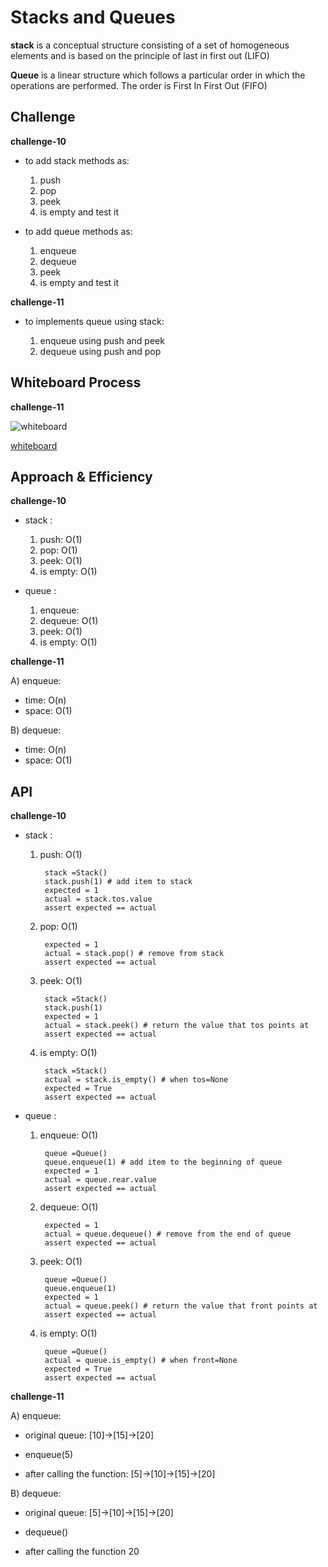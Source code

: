 # Stacks and Queues
**stack** is a conceptual structure consisting of a set of homogeneous elements and is based on the principle of last in first out (LIFO)

**Queue** is a linear structure which follows a particular order in which the operations are performed. The order is First In First Out (FIFO)

## Challenge

**challenge-10**

- to add stack methods as: 

    1. push
    2. pop
    3. peek
    4. is empty
    and test it

- to add queue methods as: 

    1. enqueue
    2. dequeue
    3. peek
    4. is empty
    and test it

**challenge-11**

- to implements queue using stack:

    1. enqueue using push and peek
    2. dequeue  using push and pop

## Whiteboard Process

**challenge-11**

![whiteboard]()

[whiteboard](https://wbd.ms/share/v2/aHR0cHM6Ly93aGl0ZWJvYXJkLm1pY3Jvc29mdC5jb20vYXBpL3YxLjAvd2hpdGVib2FyZHMvcmVkZWVtL2Q5MzE0N2Y3NjI2ZjQ4M2FhYTgxNjgwMjgzMjQ5NmU5X2M3MTQyNTMxLWRkNjgtNGE2Zi1iMDM2LTAzOWVjNTJkNmJkMV9hY2RjZDgwNC1mZWRkLTQyOGQtOWZjNC00YThhYmE4ZGViZGE=)

## Approach & Efficiency

**challenge-10**

- stack : 
    1. push: O(1)
    2. pop: O(1)
    3. peek: O(1) 
    4. is empty: O(1)

- queue : 
    1. enqueue: 
    2. dequeue: O(1)
    3. peek: O(1)
    4. is empty: O(1)

**challenge-11**

A) enqueue:
- time: O(n)
- space: O(1)

B) dequeue:
- time: O(n)
- space: O(1)

## API

**challenge-10**

- stack : 

    1. push: O(1)

            stack =Stack()
            stack.push(1) # add item to stack
            expected = 1
            actual = stack.tos.value
            assert expected == actual

    2. pop: O(1)

            expected = 1
            actual = stack.pop() # remove from stack
            assert expected == actual

    3. peek: O(1) 

            stack =Stack()
            stack.push(1)
            expected = 1
            actual = stack.peek() # return the value that tos points at
            assert expected == actual

    4. is empty: O(1)

            stack =Stack()
            actual = stack.is_empty() # when tos=None
            expected = True
            assert expected == actual


- queue : 

    1. enqueue: O(1)

            queue =Queue()
            queue.enqueue(1) # add item to the beginning of queue
            expected = 1
            actual = queue.rear.value
            assert expected == actual

    2. dequeue: O(1)

            expected = 1
            actual = queue.dequeue() # remove from the end of queue
            assert expected == actual

    3. peek: O(1)

            queue =Queue()
            queue.enqueue(1)
            expected = 1
            actual = queue.peek() # return the value that front points at
            assert expected == actual

    4. is empty: O(1)

            queue =Queue()
            actual = queue.is_empty() # when front=None
            expected = True
            assert expected == actual


**challenge-11**

A) enqueue:

- original queue: [10]->[15]->[20]

- enqueue(5)

- after calling the function: 
[5]->[10]->[15]->[20]


B) dequeue:

- original queue: [5]->[10]->[15]->[20]

- dequeue()

- after calling the function
20